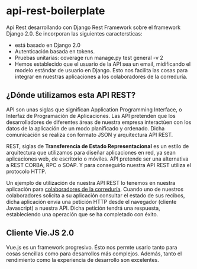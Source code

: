 # api-rest-boilerplate

Api Rest desarrollando con Django Rest Framework sobre el framework Django 2.0. Se incorporan las siguientes caractersticas:

* está basado en Django 2.0
* Autenticación basada en tokens.
* Pruebas unitarias: coverage run manage.py test general -v 2
* Hemos establecido que el usuario de la API sea un email, midificando el modelo estándar de usuario en Django. Esto nos facilita las cosas para integrar en nuestras aplicaciones a los colaboradores de la correduría.

## ¿Dónde utilizamos esta API REST?

API son unas siglas que significan Application Programming Interface, o Interfaz de Programación de Aplicaciones. Las API pretenden que los desarrolladores de diferentes áreas de nuestra empresa interactúen con los datos de la aplicación de un modo planificado y ordenado. Dicha comunicación se realiza con formato JSON y arquitectura API REST.

REST, siglas de **Transferencia de Estado Representacional** es un estilo de arquitectura que utilizamos para diseñar aplicaciones en red, ya sean aplicaciones web, de escritorio o móviles. API pretende ser una alternativa a REST CORBA, RPC o SOAP. Y para conseguirlo nuestra API REST utiliza el protocolo HTTP.

Un ejemplo de utilización de nuestra API REST lo tenemos en nuestra aplicación para [colaboradores de la correduría](https://www.jlaasociados.es/trabaja-con-nosotros/). Cuando uno de nuestros colaboradores solicita a su aplicación consultar el estado de sus recibos, dicha aplicación envía una petición HTTP desde el navegador (cliente Javascript) a nuestra API. Dicha petición tendrá una respuesta, estableciendo una operación que se ha completado con éxito.

## Cliente Vie.JS 2.0

Vue.js es un framework progresivo. Ésto nos permte usarlo tanto para cosas sencillas como para desarrollos más complejos. Además, tanto el rendimiento como la experiencia de desarrollo son excelentes.
